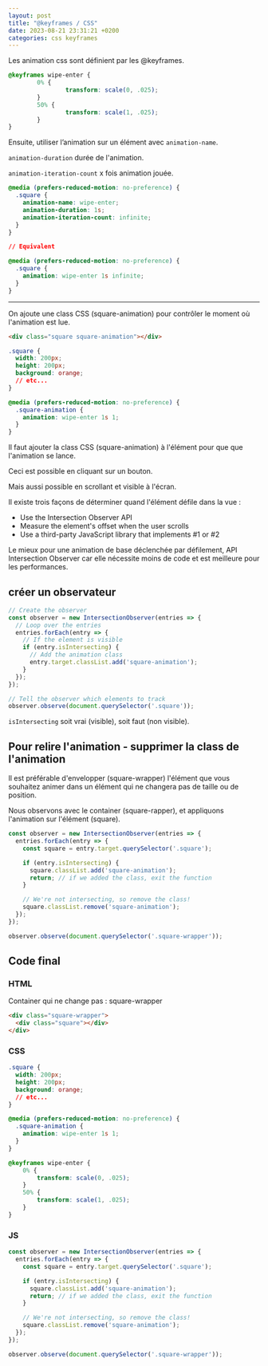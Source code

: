 ```yaml
---
layout: post
title: "@keyframes / CSS"
date: 2023-08-21 23:31:21 +0200
categories: css keyframes
---
```


Les animation css sont définient par les @keyframes.


```css
@keyframes wipe-enter {
        0% {
                transform: scale(0, .025);
        }
        50% {
                transform: scale(1, .025);
        }
}
```

Ensuite, utiliser l’animation sur un élément avec `animation-name`.

`animation-duration` durée de l'animation.

`animation-iteration-count` x fois animation jouée.

```css
@media (prefers-reduced-motion: no-preference) {
  .square {
    animation-name: wipe-enter;
    animation-duration: 1s;
    animation-iteration-count: infinite;
  }
}

// Equivalent

@media (prefers-reduced-motion: no-preference) {
  .square {
    animation: wipe-enter 1s infinite;
  }
}
```
---

On ajoute une class CSS (square-animation) pour contrôler le moment où l'animation est lue.

```html
<div class="square square-animation"></div>
```

```css
.square {
  width: 200px;
  height: 200px;
  background: orange;
  // etc...
}

@media (prefers-reduced-motion: no-preference) {
  .square-animation {
    animation: wipe-enter 1s 1;
  }
}
```

Il faut ajouter la class CSS (square-animation) à l'élément pour que que l'animation se lance.

Ceci est possible en cliquant sur un bouton.

Mais aussi possible en scrollant et visible à l'écran.

Il existe trois façons de déterminer quand l'élément défile dans la vue :

- Use the Intersection Observer API
- Measure the element's offset when the user scrolls
- Use a third-party JavaScript library that implements #1 or #2

Le mieux pour une animation de base déclenchée par défilement, API Intersection Observer car elle nécessite moins de code et est meilleure pour les performances.

## créer un observateur 

```js
// Create the observer
const observer = new IntersectionObserver(entries => {
  // Loop over the entries
  entries.forEach(entry => {
    // If the element is visible
    if (entry.isIntersecting) {
      // Add the animation class
      entry.target.classList.add('square-animation');
    }
  });
});

// Tell the observer which elements to track
observer.observe(document.querySelector('.square'));
```

`isIntersecting` soit vrai (visible), soit faut (non visible).

## Pour relire l'animation - supprimer la class de l'animation

Il est préférable d'envelopper (square-wrapper) l'élément que vous souhaitez animer dans un élément qui ne changera pas de taille ou de position.

Nous observons avec le container (square-rapper), et appliquons l'animation sur l'élément (square).

```js
const observer = new IntersectionObserver(entries => {
  entries.forEach(entry => {
    const square = entry.target.querySelector('.square');

    if (entry.isIntersecting) {
      square.classList.add('square-animation');
	  return; // if we added the class, exit the function
    }

    // We're not intersecting, so remove the class!
    square.classList.remove('square-animation');
  });
});

observer.observe(document.querySelector('.square-wrapper'));
```

## Code final

### HTML

Container qui ne change pas : square-wrapper



```html
<div class="square-wrapper">
  <div class="square"></div>
</div>
```

### CSS

```css
.square {
  width: 200px;
  height: 200px;
  background: orange;
  // etc...
}

@media (prefers-reduced-motion: no-preference) {
  .square-animation {
    animation: wipe-enter 1s 1;
  }
}

@keyframes wipe-enter {
	0% {
		transform: scale(0, .025);
	}
	50% {
		transform: scale(1, .025);
	}
}
```

### JS

```js
const observer = new IntersectionObserver(entries => {
  entries.forEach(entry => {
    const square = entry.target.querySelector('.square');

    if (entry.isIntersecting) {
      square.classList.add('square-animation');
	  return; // if we added the class, exit the function
    }

    // We're not intersecting, so remove the class!
    square.classList.remove('square-animation');
  });
});

observer.observe(document.querySelector('.square-wrapper'));
```
